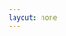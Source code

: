 ```yaml
---
layout: none
---
```


<RedoclyAPIBlock src="https://developer-stage.adobe.com/shared/openapi/cc_openapi.yaml" width="600px" codeBlock="tokens: { punctuation: { color: 'white' }}" /> 